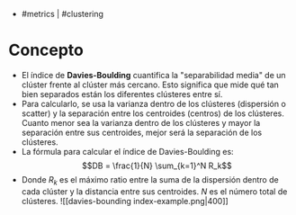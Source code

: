 - #metrics | #clustering

# Concepto
- El índice de **Davies-Boulding** cuantifica la "separabilidad media" de un clúster frente al clúster más cercano. Esto significa que mide qué tan bien separados están los diferentes clústeres entre sí.
- Para calcularlo, se usa la varianza dentro de los clústeres (dispersión o scatter) y la separación entre los centroides (centros) de los clústeres. Cuanto menor sea la varianza dentro de los clústeres y mayor la separación entre sus centroides, mejor será la separación de los clústeres.
- La fórmula para calcular el índice de Davies-Boulding es:
$$DB = \frac{1}{N} \sum_{k=1}^N R_k$$
- Donde $R_k$ es el máximo ratio entre la suma de la dispersión dentro de cada clúster y la distancia entre sus centroides. $N$ es el número total de clústeres.
![[davies-bounding index-example.png|400]]